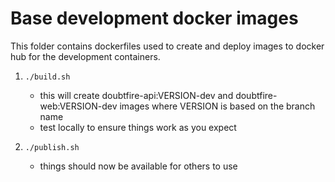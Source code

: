 # Base development docker images

This folder contains dockerfiles used to create and deploy images to docker hub for the development containers.

1. `./build.sh`

   - this will create doubtfire-api:VERSION-dev and doubtfire-web:VERSION-dev images where VERSION is based on the branch name
   - test locally to ensure things work as you expect

2. `./publish.sh`

   - things should now be available for others to use
